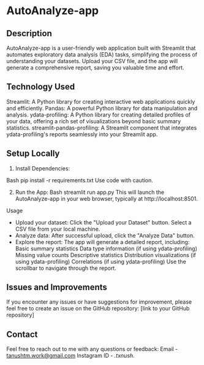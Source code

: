 # AutoAnalyze-app

## Description

AutoAnalyze-app is a user-friendly web application built with Streamlit that automates exploratory data analysis (EDA) tasks, simplifying the process of understanding your datasets. Upload your CSV file, and the app will generate a comprehensive report, saving you valuable time and effort.

## Technology Used

Streamlit: A Python library for creating interactive web applications quickly and efficiently.
Pandas: A powerful Python library for data manipulation and analysis.
ydata-profiling: A Python library for creating detailed profiles of your data, offering a rich set of visualizations beyond basic summary statistics.
streamlit-pandas-profiling: A Streamlit component that integrates ydata-profiling's reports seamlessly into your Streamlit app. 

## Setup Locally

1. Install Dependencies:

Bash
pip install -r requirements.txt
Use code with caution.

2. Run the App:
Bash
streamlit run app.py
This will launch the AutoAnalyze-app in your web browser, typically at http://localhost:8501.

Usage

- Upload your dataset:
Click the "Upload your Dataset" button.
Select a CSV file from your local machine.
- Analyze data:
After successful upload, click the "Analyze Data" button.
- Explore the report:
The app will generate a detailed report, including:
Basic summary statistics
Data type information (if using ydata-profiling)
Missing value counts
Descriptive statistics
Distribution visualizations (if using ydata-profiling)
Correlations (if using ydata-profiling)
Use the scrollbar to navigate through the report.

## Issues and Improvements

If you encounter any issues or have suggestions for improvement, please feel free to create an issue on the GitHub repository: [link to your GitHub repository]

## Contact
Feel free to reach out to me with any questions or feedback: 
Email - tanushtm.work@gmail.com
Instagram ID - _._txnush_._
